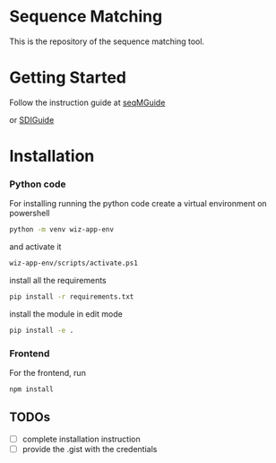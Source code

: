 # Sequence Matching

This is the repository of the sequence matching tool.


# Getting Started
Follow the instruction guide at [seqMGuide](https://scribehow.com/shared/How_To_Submit_Data_and_Download_Results__gC83MR_rSq2MSATGuP2zkA)

or [SDIGuide](https://github.com/kesler20/sequence_matching/blob/master/supporting_information/HowToSubmitDataandDownloadResults_PDF_2024-12-04080111.357514.pdf)

# Installation

### Python code
For installing running the python code create a virtual environment on powershell
```bash
python -m venv wiz-app-env
```
and activate it
```bash
wiz-app-env/scripts/activate.ps1
```
install all the requirements

```bash
pip install -r requirements.txt
```

install the module in edit mode
```bash
pip install -e .
```

### Frontend
For the frontend, run
```bash
npm install
```

## TODOs
- [ ] complete installation instruction
- [ ] provide the .gist with the credentials
